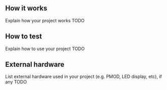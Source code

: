 <!---

This file is used to generate your project datasheet. Please fill in the information below and delete any unused
sections.

You can also include images in this folder and reference them in the markdown. Each image must be less than
512 kb in size, and the combined size of all images must be less than 1 MB.
-->

## How it works

Explain how your project works
TODO

## How to test

Explain how to use your project
TODO

## External hardware

List external hardware used in your project (e.g. PMOD, LED display, etc), if any
TODO
